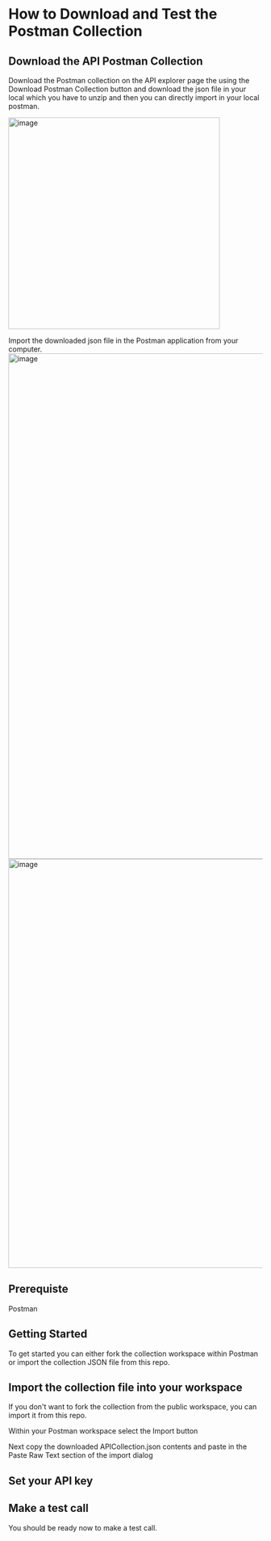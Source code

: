 # How to Download and Test the Postman Collection

## Download the API Postman Collection
Download the Postman collection on the API explorer page the using the Download Postman Collection button and download the json file in your local which you have to unzip and then you can directly import in your local postman.

<img width="419" alt="image" src="https://user-images.githubusercontent.com/87097017/168697951-d00b6965-7858-4864-8b9d-03c6a4330e16.png">

Import the downloaded json file in the Postman application from your computer.
<img width="1001" alt="image" src="https://user-images.githubusercontent.com/87097017/169099959-97cae31b-7185-4319-b941-f6859eaeab56.png">
<img width="810" alt="image" src="https://user-images.githubusercontent.com/87097017/169101196-bd64a170-5c4d-4247-8263-b1312a24d223.png">



## Prerequiste
Postman

## Getting Started
To get started you can either fork the collection workspace within Postman or import the collection JSON file from this repo.

## Import the collection file into your workspace
If you don't want to fork the collection from the public workspace, you can import it from this repo.

Within your Postman workspace select the Import button

Next copy the downloaded APICollection.json contents and paste in the Paste Raw Text section of the import dialog

## Set your API key

## Make a test call
You should be ready now to make a test call. 
